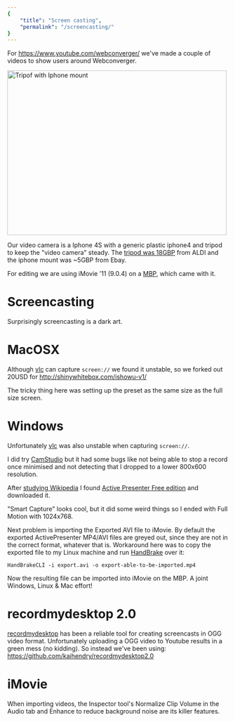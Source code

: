 ```yaml
---
{
    "title": "Screen casting",
    "permalink": "/screencasting/"
}
---
```


For <https://www.youtube.com/webconverger/> we've made a couple of videos to
show users around Webconverger.

<a href="http://www.flickr.com/photos/hendry/7272704214/" title="Tripod with Iphone mount by Kai Hendry, on Flickr"><img src="http://farm8.staticflickr.com/7102/7272704214_402ce1f037.jpg" width="500" height="375" alt="Tripof with Iphone mount"></a>

Our video camera is a Iphone 4S with a generic plastic iphone4 and tripod to
keep the "video camera" steady. The [tripod was
18GBP](http://www.flickr.com/photos/hendry/7181199520) from ALDI and the iphone
mount was ~5GBP from Ebay.

For editing we are using iMovie '11 (9.0.4) on a [MBP](http://buyersguide.macrumors.com/#MacBook_Pro), which came with it.

# Screencasting

Surprisingly screencasting is a dark art.

# MacOSX

Although [vlc](http://www.videolan.org/vlc/) can capture `screen://` we found it
unstable, so we forked out 20USD for <http://shinywhitebox.com/ishowu-v1/>

The tricky thing here was setting up the preset as the same size as the full
size screen.

# Windows

Unfortunately [vlc](http://www.videolan.org/vlc/) was also unstable when capturing `screen://`.

I did try [CamStudio](http://camstudio.org) but it had some bugs like not being
able to stop a record once minimised and not detecting that I dropped to a
lower 800x600 resolution.

After [studying
Wikipedia](http://en.wikipedia.org/wiki/Comparison_of_screencasting_software) I
found [Active Presenter Free edition](http://atomisystems.com/) and downloaded it.

"Smart Capture" looks cool, but it did some weird things so I ended with Full
Motion with 1024x768.

Next problem is importing the Exported AVI file to iMovie. By default the
exported ActivePresenter MP4/AVI files are greyed out, since they are not in
the correct format, whatever that is. Workaround here was to copy the exported
file to my Linux machine and run [HandBrake](http://handbrake.fr/) over it:

	HandBrakeCLI -i export.avi -o export-able-to-be-imported.mp4

Now the resulting file can be imported into iMovie on the MBP. A joint Windows,
Linux & Mac effort!

# recordmydesktop 2.0

[recordmydesktop](http://en.wikipedia.org/wiki/RecordMyDesktop) has been a reliable tool for creating screencasts in OGG
video format. Unfortunately uploading a OGG video to Youtube results in a green
mess (no kidding). So instead we've been using:
<https://github.com/kaihendry/recordmydesktop2.0>

# iMovie

When importing videos, the Inspector tool's Normalize Clip Volume in the Audio
tab and Enhance to reduce background noise are its killer features.
